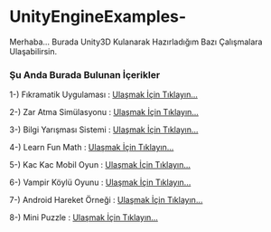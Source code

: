 # UnityEngineExamples-

Merhaba...
Burada Unity3D Kulanarak Hazırladığım Bazı Çalışmalara Ulaşabilirsin.

### Şu Anda Burada Bulunan İçerikler

1-) Fıkramatik Uygulaması   : [Ulaşmak İçin Tıklayın...](https://github.com/berkekurnaz/UnityEngineExamples-/tree/master/F%C4%B1kramatikUygulamas%C4%B1)

2-) Zar Atma Simülasyonu    : [Ulaşmak İçin Tıklayın...](https://github.com/berkekurnaz/UnityEngineExamples-/tree/master/ZarAtmaSimulasyonu)

3-) Bilgi Yarışması Sistemi : [Ulaşmak İçin Tıklayın...](https://github.com/berkekurnaz/UnityEngineExamples-/tree/master/BilgiYarismasiSistemi)

4-) Learn Fun Math          : [Ulaşmak İçin Tıklayın...](https://github.com/berkekurnaz/UnityEngineExamples-/tree/master/LearnFunMath)

5-) Kac Kac Mobil Oyun      : [Ulaşmak İçin Tıklayın...](https://github.com/berkekurnaz/UnityEngineExamples-/tree/master/Kac%20Kac%20Mobil%20Oyun)

6-) Vampir Köylü Oyunu      : [Ulaşmak İçin Tıklayın...](https://github.com/berkekurnaz/UnityEngineExamples-/tree/master/VampirKoyluOyunu)

7-) Android Hareket Örneği      : [Ulaşmak İçin Tıklayın...](https://github.com/berkekurnaz/UnityEngineExamples-/tree/master/Android_Hareket_Ornek)

8-) Mini Puzzle      : [Ulaşmak İçin Tıklayın...](https://github.com/berkekurnaz/UnityEngineExamples-/tree/master/MiniPuzzle)
